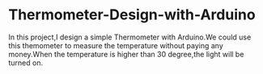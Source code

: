 # Thermometer-Design-with-Arduino

In this project,I design a simple Thermometer with Arduino.We could use this themometer to measure the temperature without paying any money.When the temperature is higher than 30 degree,the light will be turned on.
